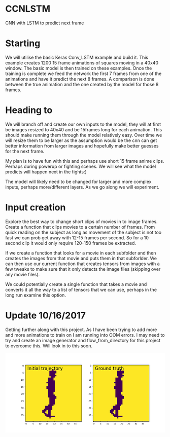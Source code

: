 # CCNLSTM
CNN with LSTM to predict next frame

# Starting 
We will utilise the basic Keras Conv_LSTM example and build it. This example creates 1200 15 frame animations of squares moving in a 40x40 window. The basic model is then trained on these examples. Once the training is complete we feed the network the first 7 frames from one of the animations and have it predict the next 8 frames. A comparison is done between the true animation and the one created by the model for those 8 frames.

# Heading to
We will branch off and create our own inputs to the model, they will at first be images resized to 40x40 and be 15frames long for each animation. This should make running them through the model relatively easy. Over time we will resize them to be larger as the assumption would be the cnn can get better information from larger images and hopefully make better guesses for the next frame. 

My plan is to have fun with this and perhaps use short 15 frame anime clips. Perhaps during powerup or fighting scenes. We will see what the model predicts will happen next in the fights:)

The model will likely need to be changed for larger and more complex inputs, perhaps more/different layers. As we go along we will experiment.

# Input creation
Explore the best way to change short clips of movies in to image frames. Create a function that clips movies to a certain number of frames. From quick reading on the subject as long as movement of the subject is not too fast we can prob get away with 12-15 frames per second. So for a 10 second clip it would only require 120-150 frames be extracted.

If we create a function that looks for a movie in each subfolder and then creates the images from that movie and puts them in that subforlder. We can then use our current function that creates tensors from images with a few tweaks to make sure that it only detects the image files (skipping over any movie files).

We could potentially create a single function that takes a movie and converts it all the way to a list of tensors that we can use, perhaps in the long run examine this option.

# Update 10/16/2017
Getting further along with this project. As I have been trying to add more and more animations to train on I am running into OOM errors. I may need to try and create an image generator and flow_from_directory for this project to overcome this. Will look in to this soon.

![demo](walking.gif)

